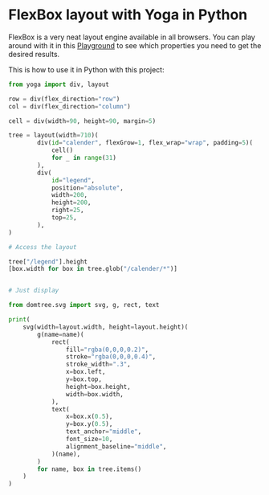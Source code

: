 # FlexBox layout with Yoga in Python

FlexBox is a very neat layout engine available in all browsers. You can play around with it in this [Playground](https://yogalayout.com/playground) to see which properties you need to get the desired results.

This is how to use it in Python with this project:

```python
from yoga import div, layout

row = div(flex_direction="row")
col = div(flex_direction="column")

cell = div(width=90, height=90, margin=5)

tree = layout(width=710)(
        div(id="calender", flexGrow=1, flex_wrap="wrap", padding=5)(
            cell()
            for _ in range(31)
        ),
        div(
            id="legend",
            position="absolute",
            width=200,
            height=200,
            right=25,
            top=25,
        ),
)

# Access the layout

tree["/legend"].height
[box.width for box in tree.glob("/calender/*")]


# Just display

from domtree.svg import svg, g, rect, text

print(
    svg(width=layout.width, height=layout.height)(
        g(name=name)(
            rect(
                fill="rgba(0,0,0,0.2)",
                stroke="rgba(0,0,0,0.4)",
                stroke_width=".3",
                x=box.left,
                y=box.top,
                height=box.height,
                width=box.width,
            ),
            text(
                x=box.x(0.5),
                y=box.y(0.5),
                text_anchor="middle",
                font_size=10,
                alignment_baseline="middle",
            )(name),
        )
        for name, box in tree.items()
    )
)
```
